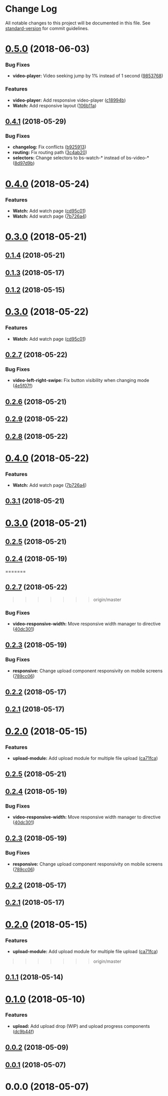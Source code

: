 # Change Log

All notable changes to this project will be documented in this file. See [standard-version](https://github.com/conventional-changelog/standard-version) for commit guidelines.

<a name="0.5.0"></a>
# [0.5.0](https://gitlab.com/sapir-optimizations/blue-stream/blue-stream-client/compare/v0.4.1...v0.5.0) (2018-06-03)


### Bug Fixes

* **video-player:** Video seeking jump by 1% instead of 1 second ([9853768](https://gitlab.com/sapir-optimizations/blue-stream/blue-stream-client/commit/9853768))


### Features

* **video-player:** Add responsive video-player ([c18994b](https://gitlab.com/sapir-optimizations/blue-stream/blue-stream-client/commit/c18994b))
* **Watch:** Add responsive layout ([106b11a](https://gitlab.com/sapir-optimizations/blue-stream/blue-stream-client/commit/106b11a))



<a name="0.4.1"></a>
## [0.4.1](https://gitlab.com/sapir-optimizations/blue-stream/blue-stream-client/compare/v0.4.0...v0.4.1) (2018-05-29)


### Bug Fixes

* **changelog:** Fix conflicts ([b925913](https://gitlab.com/sapir-optimizations/blue-stream/blue-stream-client/commit/b925913))
* **routing:** Fix routing path ([3c4ab20](https://gitlab.com/sapir-optimizations/blue-stream/blue-stream-client/commit/3c4ab20))
* **selectors:** Change selectors to bs-watch-* instead of bs-video-* ([8d97d9b](https://gitlab.com/sapir-optimizations/blue-stream/blue-stream-client/commit/8d97d9b))



<a name="0.4.0"></a>
# [0.4.0](https://gitlab.com/sapir-optimizations/blue-stream/blue-stream-client/compare/v0.2.7...v0.4.0) (2018-05-24)


### Features

* **Watch:** Add watch page ([cd95c01](https://gitlab.com/sapir-optimizations/blue-stream/blue-stream-client/commit/cd95c01))
* **Watch:** Add watch page ([7b726a4](https://gitlab.com/sapir-optimizations/blue-stream/blue-stream-client/commit/7b726a4))



<a name="0.3.0"></a>
# [0.3.0](https://gitlab.com/sapir-optimizations/blue-stream/blue-stream-client/compare/v0.1.4...v0.3.0) (2018-05-21)



<a name="0.1.4"></a>
## [0.1.4](https://gitlab.com/sapir-optimizations/blue-stream/blue-stream-client/compare/v0.2.5...v0.1.4) (2018-05-21)



<a name="0.1.3"></a>
## [0.1.3](https://gitlab.com/sapir-optimizations/blue-stream/blue-stream-client/compare/v0.2.2...v0.1.3) (2018-05-17)



<a name="0.1.2"></a>
## [0.1.2](https://gitlab.com/sapir-optimizations/blue-stream/blue-stream-client/compare/v0.1.1...v0.1.2) (2018-05-15)



<a name="0.3.0"></a>
# [0.3.0](https://gitlab.com/sapir-optimizations/blue-stream/blue-stream-client/compare/v0.4.0...v0.3.0) (2018-05-22)


### Features

* **Watch:** Add watch page ([cd95c01](https://gitlab.com/sapir-optimizations/blue-stream/blue-stream-client/commit/cd95c01))



<a name="0.2.7"></a>
## [0.2.7](https://gitlab.com/sapir-optimizations/blue-stream/blue-stream-client/compare/v0.2.6...v0.2.7) (2018-05-22)


### Bug Fixes

* **video-left-right-swipe:** Fix button visibility when changing mode ([4e5f07f](https://gitlab.com/sapir-optimizations/blue-stream/blue-stream-client/commit/4e5f07f))



<a name="0.2.6"></a>
## [0.2.6](https://gitlab.com/sapir-optimizations/blue-stream/blue-stream-client/compare/v0.3.1...v0.2.6) (2018-05-21)



<a name="0.2.9"></a>
## [0.2.9](https://gitlab.com/sapir-optimizations/blue-stream/blue-stream-client/compare/v0.4.0...v0.2.9) (2018-05-22)



<a name="0.2.8"></a>
## [0.2.8](https://gitlab.com/sapir-optimizations/blue-stream/blue-stream-client/compare/v0.4.0...v0.2.8) (2018-05-22)



<a name="0.4.0"></a>
# [0.4.0](https://gitlab.com/sapir-optimizations/blue-stream/blue-stream-client/compare/v0.3.1...v0.4.0) (2018-05-22)


### Features

* **Watch:** Add watch page ([7b726a4](https://gitlab.com/sapir-optimizations/blue-stream/blue-stream-client/commit/7b726a4))



<a name="0.3.1"></a>
## [0.3.1](https://gitlab.com/sapir-optimizations/blue-stream/blue-stream-client/compare/v0.3.0...v0.3.1) (2018-05-21)



<a name="0.3.0"></a>
# [0.3.0](https://gitlab.com/sapir-optimizations/blue-stream/blue-stream-client/compare/v0.1.4...v0.3.0) (2018-05-21)



<a name="0.2.5"></a>
## [0.2.5](https://gitlab.com/sapir-optimizations/blue-stream/blue-stream-client/compare/v0.2.4...v0.2.5) (2018-05-21)



<a name="0.2.4"></a>
## [0.2.4](https://gitlab.com/sapir-optimizations/blue-stream/blue-stream-client/compare/v0.2.3...v0.2.4) (2018-05-19)
=======
<a name="0.2.7"></a>
## [0.2.7](https://gitlab.com/sapir-optimizations/blue-stream/blue-stream-client/compare/v0.2.6...v0.2.7) (2018-05-22)
>>>>>>> origin/master


### Bug Fixes

* **video-responsive-width:** Move responsive width manager to directive ([40dc301](https://gitlab.com/sapir-optimizations/blue-stream/blue-stream-client/commit/40dc301))



<a name="0.2.3"></a>
## [0.2.3](https://gitlab.com/sapir-optimizations/blue-stream/blue-stream-client/compare/v0.1.3...v0.2.3) (2018-05-19)


### Bug Fixes

* **responsive:** Change upload component responsivity on mobile screens ([789cc06](https://gitlab.com/sapir-optimizations/blue-stream/blue-stream-client/commit/789cc06))



<a name="0.2.2"></a>
## [0.2.2](https://gitlab.com/sapir-optimizations/blue-stream/blue-stream-client/compare/v0.2.1...v0.2.2) (2018-05-17)



<a name="0.2.1"></a>
## [0.2.1](https://gitlab.com/sapir-optimizations/blue-stream/blue-stream-client/compare/v0.2.0...v0.2.1) (2018-05-17)



<a name="0.2.0"></a>
# [0.2.0](https://gitlab.com/sapir-optimizations/blue-stream/blue-stream-client/compare/v0.1.2...v0.2.0) (2018-05-15)


### Features

* **upload-module:** Add upload module for multiple file upload ([ca71fca](https://gitlab.com/sapir-optimizations/blue-stream/blue-stream-client/commit/ca71fca))



<a name="0.2.5"></a>
## [0.2.5](https://gitlab.com/sapir-optimizations/blue-stream/blue-stream-client/compare/v0.2.4...v0.2.5) (2018-05-21)



<a name="0.2.4"></a>
## [0.2.4](https://gitlab.com/sapir-optimizations/blue-stream/blue-stream-client/compare/v0.2.3...v0.2.4) (2018-05-19)


### Bug Fixes

* **video-responsive-width:** Move responsive width manager to directive ([40dc301](https://gitlab.com/sapir-optimizations/blue-stream/blue-stream-client/commit/40dc301))



<a name="0.2.3"></a>
## [0.2.3](https://gitlab.com/sapir-optimizations/blue-stream/blue-stream-client/compare/v0.2.2...v0.2.3) (2018-05-19)


### Bug Fixes

* **responsive:** Change upload component responsivity on mobile screens ([789cc06](https://gitlab.com/sapir-optimizations/blue-stream/blue-stream-client/commit/789cc06))



<a name="0.2.2"></a>
## [0.2.2](https://gitlab.com/sapir-optimizations/blue-stream/blue-stream-client/compare/v0.2.1...v0.2.2) (2018-05-17)



<a name="0.2.1"></a>
## [0.2.1](https://gitlab.com/sapir-optimizations/blue-stream/blue-stream-client/compare/v0.2.0...v0.2.1) (2018-05-17)



<a name="0.2.0"></a>
# [0.2.0](https://gitlab.com/sapir-optimizations/blue-stream/blue-stream-client/compare/v0.1.1...v0.2.0) (2018-05-15)


### Features

* **upload-module:** Add upload module for multiple file upload ([ca71fca](https://gitlab.com/sapir-optimizations/blue-stream/blue-stream-client/commit/ca71fca))
>>>>>>> origin/master



<a name="0.1.1"></a>
## [0.1.1](https://gitlab.com/sapir-optimizations/blue-stream/blue-stream-client/compare/v0.1.0...v0.1.1) (2018-05-14)



<a name="0.1.0"></a>
# [0.1.0](https://gitlab.com/sapir-optimizations/blue-stream/blue-stream-client/compare/v0.0.2...v0.1.0) (2018-05-10)


### Features

* **upload:** Add upload drop (WIP) and upload progress components ([dc9b44f](https://gitlab.com/sapir-optimizations/blue-stream/blue-stream-client/commit/dc9b44f))



<a name="0.0.2"></a>
## [0.0.2](https://gitlab.com/sapir-optimizations/blue-stream/blue-stream-client/compare/v0.0.1...v0.0.2) (2018-05-09)



<a name="0.0.1"></a>
## [0.0.1](https://gitlab.com/sapir-optimizations/blue-stream/blue-stream-client/compare/v0.0.0...v0.0.1) (2018-05-07)



<a name="0.0.0"></a>
# 0.0.0 (2018-05-07)
